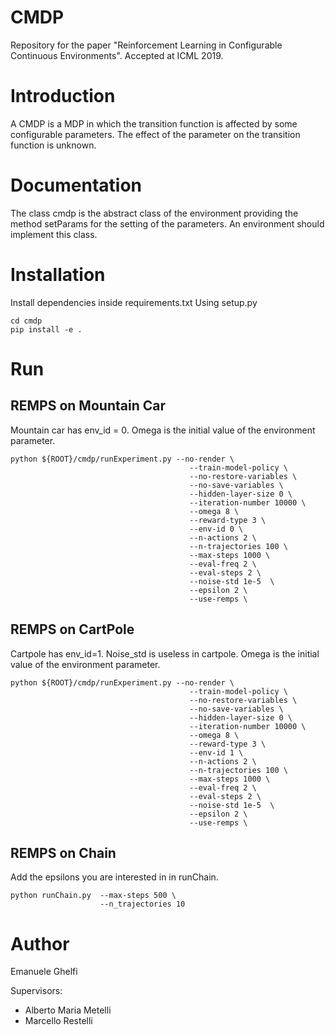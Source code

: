 # CMDP
Repository for the paper "Reinforcement Learning in Configurable Continuous Environments". Accepted at ICML 2019.

# Introduction
A CMDP is a MDP in which the transition function is affected by some configurable parameters.
The effect of the parameter on the transition function is unknown.

# Documentation
The class cmdp is the abstract class of the environment providing the method setParams for the setting of the parameters.
An environment should implement this class.

# Installation
Install dependencies inside requirements.txt
Using setup.py
```
cd cmdp
pip install -e .
```

# Run
## REMPS on Mountain Car

Mountain car has env_id = 0.
Omega is the initial value of the environment parameter.
```
python ${ROOT}/cmdp/runExperiment.py --no-render \
                                        --train-model-policy \
                                        --no-restore-variables \
                                        --no-save-variables \
                                        --hidden-layer-size 0 \
                                        --iteration-number 10000 \
                                        --omega 8 \
                                        --reward-type 3 \
                                        --env-id 0 \
                                        --n-actions 2 \
                                        --n-trajectories 100 \
                                        --max-steps 1000 \
                                        --eval-freq 2 \
                                        --eval-steps 2 \
                                        --noise-std 1e-5  \
                                        --epsilon 2 \
                                        --use-remps \
```

## REMPS on CartPole
Cartpole has env_id=1. Noise_std is useless in cartpole.
Omega is the initial value of the environment parameter.
```
python ${ROOT}/cmdp/runExperiment.py --no-render \
                                        --train-model-policy \
                                        --no-restore-variables \
                                        --no-save-variables \
                                        --hidden-layer-size 0 \
                                        --iteration-number 10000 \
                                        --omega 8 \
                                        --reward-type 3 \
                                        --env-id 1 \
                                        --n-actions 2 \
                                        --n-trajectories 100 \
                                        --max-steps 1000 \
                                        --eval-freq 2 \
                                        --eval-steps 2 \
                                        --noise-std 1e-5  \
                                        --epsilon 2 \
                                        --use-remps \
```

## REMPS on Chain
Add the epsilons you are interested in in runChain.
```
python runChain.py  --max-steps 500 \
                    --n_trajectories 10
```


# Author
Emanuele Ghelfi

Supervisors:
- Alberto Maria Metelli
- Marcello Restelli
